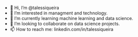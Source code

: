 - 👋 Hi, I’m @talessiqueira
- 👀 I’m interested in managment and technology.
- 🌱 I’m currently learning machine learning and data science.
- 💞️ I’m looking to collaborate on data science projects.
- 📫 How to reach me: linkedin.com/in/talessiqueira

<!---
talessiqueira/talessiqueira is a ✨ special ✨ repository because its `README.md` (this file) appears on your GitHub profile.
You can click the Preview link to take a look at your changes.
--->

